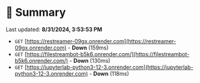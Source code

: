 # 📖 Summary
Last updated: **8/31/2024, 3:53:53 PM**

- `GET` [https://restreamer-09gx.onrender.com](https://restreamer-09gx.onrender.com) - **Down** (159ms)
- `GET` [https://filestreambot-b5k6.onrender.com/](https://filestreambot-b5k6.onrender.com/) - **Down** (130ms)
- `GET` [https://jupyterlab-python3-12-3.onrender.com](https://jupyterlab-python3-12-3.onrender.com) - **Down** (118ms)
